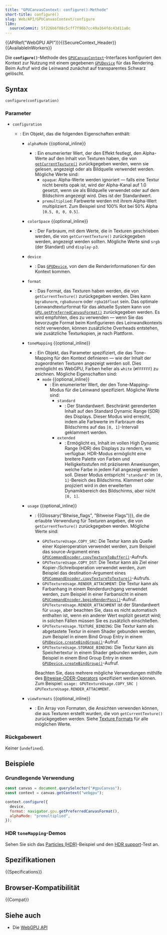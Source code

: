 ```yaml
---
title: "GPUCanvasContext: configure()-Methode"
short-title: configure()
slug: Web/API/GPUCanvasContext/configure
l10n:
  sourceCommit: 5f226b6f08c5cff7f96b7cc49a164fdc43d11a0c
---
```


{{APIRef("WebGPU API")}}{{SecureContext_Header}}{{AvailableInWorkers}}

Die **`configure()`**-Methode des [`GPUCanvasContext`](/de/docs/Web/API/GPUCanvasContext)-Interfaces konfiguriert den Kontext zur Nutzung mit einem gegebenen [`GPUDevice`](/de/docs/Web/API/GPUDevice) für das Rendering. Beim Aufruf wird die Leinwand zunächst auf transparentes Schwarz gelöscht.

## Syntax

```js-nolint
configure(configuration)
```

### Parameter

- `configuration`

  - : Ein Objekt, das die folgenden Eigenschaften enthält:

    - `alphaMode` {{optional_inline}}
      - : Ein enumerierter Wert, der den Effekt festlegt, den Alpha-Werte auf den Inhalt von Texturen haben, die von [`getCurrentTexture()`](/de/docs/Web/API/GPUCanvasContext/getCurrentTexture) zurückgegeben werden, wenn sie gelesen, angezeigt oder als Bildquelle verwendet werden. Mögliche Werte sind:
        - `opaque`: Alpha-Werte werden ignoriert — falls eine Textur nicht bereits opak ist, wird der Alpha-Kanal auf 1.0 gesetzt, wenn sie als Bildquelle verwendet oder auf dem Bildschirm angezeigt wird. Dies ist der Standardwert.
        - `premultiplied`: Farbwerte werden mit ihrem Alpha-Wert multipliziert. Zum Beispiel sind 100% Rot bei 50% Alpha `[0.5, 0, 0, 0.5]`.
    - `colorSpace` {{optional_inline}}
      - : Der Farbraum, mit dem Werte, die in Texturen geschrieben werden, die von `getCurrentTexture()` zurückgegeben werden, angezeigt werden sollten. Mögliche Werte sind `srgb` (der Standard) und `display-p3`.
    - `device`
      - : Das [`GPUDevice`](/de/docs/Web/API/GPUDevice), von dem die Renderinformationen für den Kontext kommen.
    - `format`

      - : Das Format, das Texturen haben werden, die von `getCurrentTexture()` zurückgegeben werden. Dies kann `bgra8unorm`, `rgba8unorm` oder `rgba16float` sein. Das optimale Leinwandtexturformat für das aktuelle System kann von [`GPU.getPreferredCanvasFormat()`](/de/docs/Web/API/GPU/getPreferredCanvasFormat) zurückgegeben werden. Es wird empfohlen, dies zu verwenden — wenn Sie das bevorzugte Format beim Konfigurieren des Leinwandkontexts nicht verwenden, können zusätzliche Overheads entstehen, wie zusätzliche Texturkopien, je nach Plattform.

    - `toneMapping` {{optional_inline}}

      - : Ein Objekt, das Parameter spezifiziert, die das Tone-Mapping für den Kontext definieren — wie der Inhalt der zugeordneten Texturen angezeigt werden soll. Dies ermöglicht es WebGPU, Farben heller als `white` (`#FFFFFF`) zu zeichnen. Mögliche Eigenschaften sind:
        - `mode` {{optional_inline}}
          - : Ein enumerierter Wert, der den Tone-Mapping-Modus für die Leinwand spezifiziert. Mögliche Werte sind:
            - `standard`
              - : Der Standardwert. Beschränkt gerenderten Inhalt auf den Standard Dynamic Range (SDR) des Displays. Dieser Modus wird erreicht, indem alle Farbwerte im Farbraum des Bildschirms auf das `[0, 1]`-Intervall geklammert werden.
            - `extended`
              - : Ermöglicht es, Inhalt im vollen High Dynamic Range (HDR) des Displays zu rendern, wo verfügbar. HDR-Modus ermöglicht eine breitere Palette von Farben und Helligkeitsstufen mit präziseren Anweisungen, welche Farbe in jedem Fall angezeigt werden soll. Dieser Modus entspricht `"standard"` im `[0, 1]`-Bereich des Bildschirms. Klammert oder projiziert wird in den erweiterten Dynamikbereich des Bildschirms, aber nicht `[0, 1]`.

    - `usage` {{optional_inline}}

      - : {{Glossary("Bitwise_flags", "Bitweise Flags")}}, die die erlaubte Verwendung für Texturen angeben, die von `getCurrentTexture()` zurückgegeben werden. Mögliche Werte sind:

        - `GPUTextureUsage.COPY_SRC`: Die Textur kann als Quelle einer Kopieroperation verwendet werden, zum Beispiel das source-Argument eines [`GPUCommandEncoder.copyTextureToBuffer()`](/de/docs/Web/API/GPUCommandEncoder/copyTextureToBuffer)-Aufrufs.
        - `GPUTextureUsage.COPY_DST`: Die Textur kann als Ziel einer Kopier-/Schreiboperation verwendet werden, zum Beispiel das destination-Argument eines [`GPUCommandEncoder.copyTextureToTexture()`](/de/docs/Web/API/GPUCommandEncoder/copyTextureToTexture)-Aufrufs.
        - `GPUTextureUsage.RENDER_ATTACHMENT`: Die Textur kann als Farbanhang in einem Renderdurchgang verwendet werden, zum Beispiel in einer Farbansicht in einem [`GPUCommandEncoder.beginRenderPass()`](/de/docs/Web/API/GPUCommandEncoder/beginRenderPass)-Aufruf. `GPUTextureUsage.RENDER_ATTACHMENT` ist der Standardwert für `usage`, aber beachten Sie, dass es nicht automatisch enthalten ist, wenn ein anderer Wert explizit gesetzt wird; in solchen Fällen müssen Sie es zusätzlich einschließen.
        - `GPUTextureUsage.TEXTURE_BINDING`: Die Textur kann als abgetastete Textur in einem Shader gebunden werden, zum Beispiel in einem Bind Group Entry in einem [`GPUDevice.createBindGroup()`](/de/docs/Web/API/GPUDevice/createBindGroup)-Aufruf.
        - `GPUTextureUsage.STORAGE_BINDING`: Die Textur kann als Speichertextur in einem Shader gebunden werden, zum Beispiel in einem Bind Group Entry in einem [`GPUDevice.createBindGroup()`](/de/docs/Web/API/GPUDevice/createBindGroup)-Aufruf.

        Beachten Sie, dass mehrere mögliche Verwendungen mithilfe des [Bitweise-ODER-Operators](/de/docs/Web/JavaScript/Reference/Operators/Bitwise_OR) spezifiziert werden können. Zum Beispiel: `usage: GPUTextureUsage.COPY_SRC | GPUTextureUsage.RENDER_ATTACHMENT`.

    - `viewFormats` {{optional_inline}}
      - : Ein Array von Formaten, die Ansichten verwenden können, die aus Texturen erstellt wurden, die von `getCurrentTexture()` zurückgegeben werden. Siehe [Texture Formats](https://gpuweb.github.io/gpuweb/#texture-formats) für alle möglichen Werte.

### Rückgabewert

Keiner (`undefined`).

## Beispiele

### Grundlegende Verwendung

```js
const canvas = document.querySelector("#gpuCanvas");
const context = canvas.getContext("webgpu");

context.configure({
  device,
  format: navigator.gpu.getPreferredCanvasFormat(),
  alphaMode: "premultiplied",
});
```

### HDR `toneMapping`-Demos

Sehen Sie sich das [Particles (HDR)](https://webgpu.github.io/webgpu-samples/?sample=particles)-Beispiel und den [HDR support](https://ccameron-chromium.github.io/webgpu-hdr/example.html)-Test an.

## Spezifikationen

{{Specifications}}

## Browser-Kompatibilität

{{Compat}}

## Siehe auch

- Die [WebGPU API](/de/docs/Web/API/WebGPU_API)

